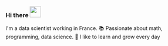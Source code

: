 ### Hi there <img src="https://raw.githubusercontent.com/MartinHeinz/MartinHeinz/master/wave.gif" width="30px">

I'm a data scientist working in France.
📚 Passionate about math, programming, data science. 
🌱 I like to learn and grow every day 
